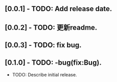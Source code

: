 ## [0.0.1] - TODO: Add release date.
## [0.0.2] - TODO: 更新readme.
## [0.0.3] - TODO: fix bug.
## [0.1.0] - TODO: -bug(fix:Bug).

* TODO: Describe initial release.
